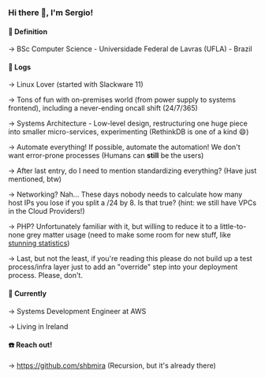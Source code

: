 ### Hi there 👋, I'm Sergio!

#### :book:  Definition

-> BSc Computer Science - Universidade Federal de Lavras (UFLA) - Brazil

#### :deciduous_tree:  Logs

-> Linux Lover (started with Slackware 11)

-> Tons of fun with on-premises world (from power supply to systems frontend), including a never-ending oncall shift (24/7/365)

-> Systems Architecture - Low-level design, restructuring one huge piece into smaller micro-services, experimenting (RethinkDB is one of a kind 😄)

-> Automate everything! If possible, automate the automation! We don't want error-prone processes (Humans can **still** be the users)

-> After last entry, do I need to mention standardizing everything? (Have just mentioned, btw)

-> Networking? Nah... These days nobody needs to calculate how many host IPs you lose if you split a /24 by 8. Is that true? (hint: we still have VPCs in the Cloud Providers!)

-> PHP? Unfortunately familiar with it, but willing to reduce it to a little-to-none grey matter usage (need to make some room for new stuff, like [stunning statistics](http://www.tylervigen.com/spurious-correlations))

-> Last, but not the least, if you're reading this please do not build up a test process/infra layer just to add an "override" step into your deployment process. Please, don't.

#### :potable_water:  Currently

-> Systems Development Engineer at AWS

-> Living in Ireland

#### :telephone:  Reach out!

-> https://github.com/shbmira (Recursion, but it's already there)
